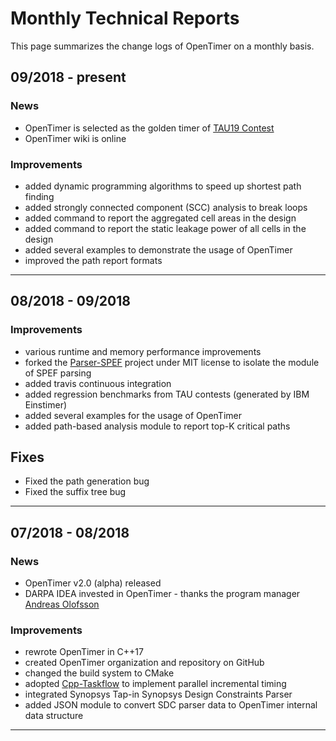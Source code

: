 # Monthly Technical Reports

This page summarizes the change logs of OpenTimer on a monthly basis.

## 09/2018 - present

### News

+ OpenTimer is selected as the golden timer of [TAU19 Contest][TAU19]
+ OpenTimer wiki is online

### Improvements

+ added dynamic programming algorithms to speed up shortest path finding
+ added strongly connected component (SCC) analysis to break loops
+ added command to report the aggregated cell areas in the design
+ added command to report the static leakage power of all cells in the design
+ added several examples to demonstrate the usage of OpenTimer
+ improved the path report formats

---

## 08/2018 - 09/2018

### Improvements

+ various runtime and memory performance improvements
+ forked the [Parser-SPEF][Parser-SPEF] project under MIT license to isolate the module of SPEF parsing
+ added travis continuous integration
+ added regression benchmarks from TAU contests (generated by IBM Einstimer)
+ added several examples for the usage of OpenTimer
+ added path-based analysis module to report top-K critical paths

## Fixes

+ Fixed the path generation bug
+ Fixed the suffix tree bug

---

## 07/2018 - 08/2018

### News

+ OpenTimer v2.0 (alpha) released
+ DARPA IDEA invested in OpenTimer - thanks the program manager [Andreas Olofsson][Andreas Olofsson]

### Improvements

+ rewrote OpenTimer in C++17
+ created OpenTimer organization and repository on GitHub
+ changed the build system to CMake
+ adopted [Cpp-Taskflow][Cpp-Taskflow] to implement parallel incremental timing
+ integrated Synopsys Tap-in Synopsys Design Constraints Parser
+ added JSON module to convert SDC parser data to OpenTimer internal data structure

* * *

[Andreas Olofsson]:      https://github.com/aolofsson
[Cpp-Taskflow]:          https://github.com/cpp-taskflow/cpp-taskflow
[Parser-SPEF]:           https://github.com/OpenTimer/Parser-SPEF         
[TAU19]:                 https://sites.google.com/view/tau-contest-2019/home
